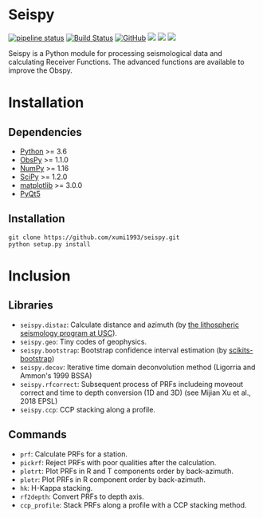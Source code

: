 # Seispy

[![pipeline status](https://img.shields.io/travis/com/xumi1993/seispy)](https://travis-ci.com/xumi1993/seispy)
[![Build Status](https://img.shields.io/travis/com/xumi1993/seispy-doc.post?label=doc)](https://travis-ci.com/xumi1993/seispy-doc.post)
[![GitHub](https://img.shields.io/github/license/xumi1993/seispy)]()
[![](https://img.shields.io/github/last-commit/xumi1993/seispy)]()
[![](https://img.shields.io/github/commit-activity/m/xumi1993/seispy)]()
[![](https://img.shields.io/github/forks/xumi1993/seispy?style=social)]()

Seispy is a Python module for processing seismological data and calculating Receiver Functions. The advanced functions are available to improve the Obspy.


# Installation
## Dependencies
  * [Python]() >= 3.6
  * [ObsPy](http://docs.obspy.org) >= 1.1.0
  * [NumPy](http://www.numpy.org/) >= 1.16
  * [SciPy](http://www.scipy.org/) >= 1.2.0
  * [matplotlib](https://matplotlib.org/) >= 3.0.0
  * [PyQt5](https://www.riverbankcomputing.com/software/pyqt/)
  
## Installation
```
git clone https://github.com/xumi1993/seispy.git
python setup.py install
```

# Inclusion
## Libraries
  * `seispy.distaz`: Calculate distance and azimuth (by [the lithospheric seismology program at USC](http://www.seis.sc.edu/software/distaz/)).<br />
  * `seispy.geo`: Tiny codes of geophysics.
  * `seispy.bootstrap`: Bootstrap confidence interval estimation (by [scikits-bootstrap](https://github.com/cgevans/scikits-bootstrap))
  * `seispy.decov`: Iterative time domain deconvolution method (Ligorria and Ammon's 1999 BSSA)
  * `seispy.rfcorrect`: Subsequent process of PRFs includeing moveout correct and time to depth conversion (1D and 3D) (see Mijian Xu et al., 2018 EPSL)
  * `seispy.ccp`: CCP stacking along a profile.


## Commands
 * `prf`: Calculate PRFs for a station.
 * `pickrf`: Reject PRFs with poor qualities after the calculation.
 * `plotrt`: Plot PRFs in R and T components order by back-azimuth.
 * `plotr`: Plot PRFs in R component order by back-azimuth.
 * `hk`: H-Kappa stacking.
 * `rf2depth`: Convert PRFs to depth axis.
 * `ccp_profile`: Stack PRFs along a profile with a CCP stacking method.

